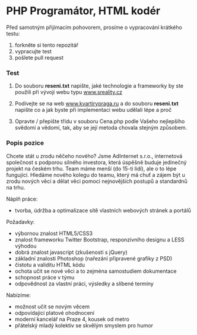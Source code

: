 # PHP Programátor, HTML kodér

Před samotným přijímacím pohovorem, prosíme o vypracování krátkého testu:

1. forkněte si tento repozitář
2. vypracujte test
3. pošlete pull request


### Test

1. Do souboru **reseni.txt** napište, jaké technologie a frameworky by ste použili při vývoji webu typu www.sreality.cz

2. Podívejte se na web www.kvartirypraga.ru a do souboru **reseni.txt** napište co a jak byste při implementaci webu udělali lépe a proč

3. Opravte / přepište třídu v souboru Cena.php podle Vašeho nejlepšího svědomí a vědomí, tak, aby se její metoda chovala stejným způsobem.
	

### Popis pozice

Chcete stát u zrodu něčeho nového? Jsme AdInternet s.r.o., internetová společnost s podporou silného investora, která úspěšně buduje jedinečný projekt na českém trhu. Team máme menší (do 15-ti lidí), ale o to lépe fungující. Hledáme nového kolegu do teamu, který má chuť a zájem být u zrodu nových věcí a dělat věci pomoci nejnovějších postupů a standardnů na trhu. 

Náplň práce:
- tvorba, údržba a optimalizace sítě vlastních webových stránek a portálů 

Požadavky:
- výbornou znalost HTML5/CSS3
- znalost frameworku Twitter Bootstrap, responzivního designu a LESS výhodou
- dobrá znalost javascript (zkušenosti s jQuery)
- základní znalosti Photoshop (nařezání připravené grafiky z PSD)
- čistotu a validitu HTML kódu
- ochota učit se nové věci a to zejména samostudiem dokumentace
- schopnost práce v týmu
- odpovědnost za vlastní práci, výsledky a slíbené termíny


Nabízíme:
- možnost učit se novým věcem
- odpovídající platové ohodnocení 
- moderní kancelář na Praze 4, kousek od metro
- přátelský mladý kolektiv se skvělým smyslem pro humor 
